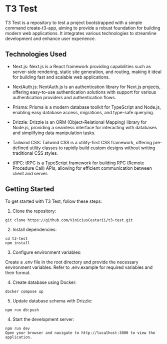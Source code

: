 
# T3 Test
T3 Test is a repository to test a project bootstrapped with a simple command create-t3-app, aiming to provide a robust foundation for building modern web applications. It integrates various technologies to streamline development and enhance user experience.

## Technologies Used
- Next.js: Next.js is a React framework providing capabilities such as server-side rendering, static site generation, and routing, making it ideal for building fast and scalable web applications.

- NextAuth.js: NextAuth.js is an authentication library for Next.js projects, offering easy-to-use authentication solutions with support for various authentication providers and authentication flows.

- Prisma: Prisma is a modern database toolkit for TypeScript and Node.js, enabling easy database access, migrations, and type-safe querying.

- Drizzle: Drizzle is an ORM (Object-Relational Mapping) library for Node.js, providing a seamless interface for interacting with databases and simplifying data manipulation tasks.

- Tailwind CSS: Tailwind CSS is a utility-first CSS framework, offering pre-defined utility classes to rapidly build custom designs without writing traditional CSS styles.

- tRPC: tRPC is a TypeScript framework for building RPC (Remote Procedure Call) APIs, allowing for efficient communication between client and server.

## Getting Started
To get started with T3 Test, follow these steps:

1. Clone the repository:

```
git clone https://github.com/ViniciusCestarii/t3-test.git
```
2. Install dependencies:

```
cd t3-test
npm install
```

3. Configure environment variables:

Create a .env file in the root directory and provide the necessary environment variables. Refer to .env.example for required variables and their format.

4. Create database using Docker:
```
docker compose up
```

5. Update database schema with Drizzle:
```
npm run db:push
```

4. Start the development server:

```
npm run dev
Open your browser and navigate to http://localhost:3000 to view the application.
```

